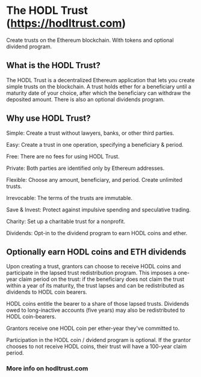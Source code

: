 # The HODL Trust (https://hodltrust.com)

Create trusts on the Ethereum blockchain. With tokens and optional dividend program.


## What is the HODL Trust?

The HODL Trust is a decentralized Ethereum application that lets you create simple trusts on the blockchain. A trust holds ether for a beneficiary until a maturity date of your choice, after which the beneficiary can withdraw the deposited amount. There is also an optional dividends program.

## Why use HODL Trust?
Simple: Create a trust without lawyers, banks, or other third parties.

Easy: Create a trust in one operation, specifying a beneficiary & period.

Free: There are no fees for using HODL Trust.

Private: Both parties are identified only by Ethereum addresses.

Flexible: Choose any amount, beneficiary, and period. Create unlimited trusts.

Irrevocable: The terms of the trusts are immutable.

Save & Invest: Protect against impulsive spending and speculative trading.

Charity: Set up a charitable trust for a nonprofit.

Dividends: Opt-in to the dividend program to earn HODL coins and ether.

## Optionally earn HODL coins and ETH dividends
Upon creating a trust, grantors can choose to receive HODL coins and participate in the lapsed trust redistribution program. This imposes a one-year claim period on the trust: if the beneficiary does not claim the trust within a year of its maturity, the trust lapses and can be redistributed as dividends to HODL coin bearers.

HODL coins entitle the bearer to a share of those lapsed trusts. Dividends owed to long-inactive accounts (five years) may also be redistributed to HODL coin-bearers.

Grantors receive one HODL coin per ether-year they've committed to.

Participation in the HODL coin / dvidend program is optional. If the grantor chooses to not receive HODL coins, their trust will have a 100-year claim period.

### More info on hodltrust.com
